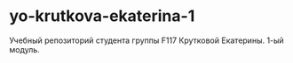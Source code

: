 # yo-krutkova-ekaterina-1
Учебный репозиторий студента группы F117 Крутковой Екатерины. 1-ый модуль.
